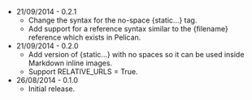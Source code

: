 * 21/09/2014 - 0.2.1
	* Change the syntax for the no-space {static...} tag.
	* Add support for a reference syntax similar to the {filename} reference which exists in Pelican.
* 21/09/2014 - 0.2.0
	* Add version of {static...} with no spaces so it can be used inside Markdown inline images.
	* Support RELATIVE_URLS = True.
* 26/08/2014 - 0.1.0
	* Initial release.
